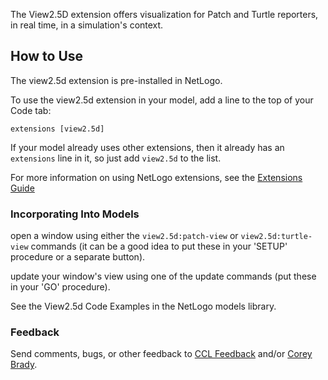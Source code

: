 The View2.5D extension offers visualization for Patch and Turtle reporters, in real time, in a simulation's context.

## How to Use

The view2.5d extension is pre-installed in NetLogo.

To use the view2.5d extension in your model, add a line to the top of your Code tab:

```
extensions [view2.5d]
```

If your model already uses other extensions, then it already has an
`extensions` line in it, so just add `view2.5d` to the list.

For more information on using NetLogo extensions,
see the [Extensions Guide](http://ccl.northwestern.edu/netlogo/docs/extensions.html)

### Incorporating Into Models

open a window using either the `view2.5d:patch-view` or `view2.5d:turtle-view` commands
(it can be a good idea to put these in your 'SETUP' procedure or a separate button).

update your window's view using one of the update commands (put these in your 'GO' procedure).

See the View2.5d Code Examples in the NetLogo models library.

### Feedback

Send comments, bugs, or other feedback to [CCL Feedback](mailto:ccl-feedback@ccl.northwestern.edu) and/or [Corey Brady](mailto:cbrady@northwestern.edu).
